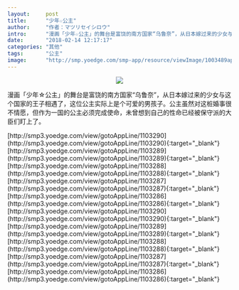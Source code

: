 ```yaml
---
layout:     post
title:      "少年☆公主"
author:     "作者：マツリセイシロウ"
intro:      "漫画「少年☆公主」的舞台是富饶的南方国家“乌鲁奈”，从日本嫁过来的少女与这个国家的王子相遇了，这位公主实际上是个可爱的男孩子。公主虽然对这桩婚事很不情愿，但作为一国的公主必须完成使命，未曾想到自己的性命已经被保守派的大臣们盯上了。"
date:       "2018-02-14 12:17:17"
categories: "其他"
tags:       "公主"
image:      "http://smp.yoedge.com/smp-app/resource/viewImage/1003489appline.png"
---
```

<div style="text-align: center">
<p><img src="http://smp.yoedge.com/smp-app/resource/viewImage/1003489appline.png"/></p>
</div>
<p class="post-meta">
<span>漫画「少年☆公主」的舞台是富饶的南方国家“乌鲁奈”，从日本嫁过来的少女与这个国家的王子相遇了，这位公主实际上是个可爱的男孩子。公主虽然对这桩婚事很不情愿，但作为一国的公主必须完成使命，未曾想到自己的性命已经被保守派的大臣们盯上了。</span>
</p>
[http://smp3.yoedge.com/view/gotoAppLine/1103290](http://smp3.yoedge.com/view/gotoAppLine/1103290){:target="_blank"}
[http://smp3.yoedge.com/view/gotoAppLine/1103289](http://smp3.yoedge.com/view/gotoAppLine/1103289){:target="_blank"}
[http://smp3.yoedge.com/view/gotoAppLine/1103288](http://smp3.yoedge.com/view/gotoAppLine/1103288){:target="_blank"}
[http://smp3.yoedge.com/view/gotoAppLine/1103287](http://smp3.yoedge.com/view/gotoAppLine/1103287){:target="_blank"}
[http://smp3.yoedge.com/view/gotoAppLine/1103286](http://smp3.yoedge.com/view/gotoAppLine/1103286){:target="_blank"}
[http://smp3.yoedge.com/view/gotoAppLine/1103290](http://smp3.yoedge.com/view/gotoAppLine/1103290){:target="_blank"}
[http://smp3.yoedge.com/view/gotoAppLine/1103289](http://smp3.yoedge.com/view/gotoAppLine/1103289){:target="_blank"}
[http://smp3.yoedge.com/view/gotoAppLine/1103288](http://smp3.yoedge.com/view/gotoAppLine/1103288){:target="_blank"}
[http://smp3.yoedge.com/view/gotoAppLine/1103287](http://smp3.yoedge.com/view/gotoAppLine/1103287){:target="_blank"}
[http://smp3.yoedge.com/view/gotoAppLine/1103286](http://smp3.yoedge.com/view/gotoAppLine/1103286){:target="_blank"}


